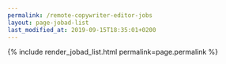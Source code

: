 ```yaml
---
permalink: /remote-copywriter-editor-jobs
layout: page-jobad-list
last_modified_at: 2019-09-15T18:35:01+0200
---
```

{% include render_jobad_list.html permalink=page.permalink %}
